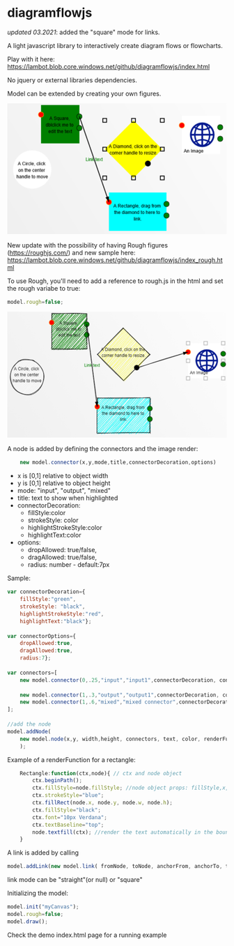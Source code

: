 # diagramflowjs

*updated 03.2021*: added the "square" mode for links. 

A light javascript library to interactively create diagram flows or flowcharts.

Play with it here: https://lambot.blob.core.windows.net/github/diagramflowjs/index.html 

No jquery or external libraries dependencies.

Model can be extended by creating your own figures.

![sample](./sample.png)

New update with the possibility of having Rough figures (https://roughjs.com/) and new sample here: https://lambot.blob.core.windows.net/github/diagramflowjs/index_rough.html 

To use Rough, you'll need to add a reference to rough.js in the html and set the rough variabe to true:
`````javascript
model.rough=false;
`````


![sample_rough](./sample_rough.png)

A node is added by defining the connectors and the image render:

`````javascript
    new model.connector(x,y,mode,title,connectorDecoration,options)
`````

* x is [0,1] relative to object width
* y is [0,1] relative to object height
* mode: "input", "output", "mixed"
* title: text to show when highlighted
* connectorDecoration:
    * fillStyle:color
    * strokeStyle: color
    * highlightStrokeStyle:color
    * highlightText:color
* options:
    * dropAllowed: true/false, 
    * dragAllowed: true/false, 
    * radius: number - default:7px


Sample:

`````javascript
var connectorDecoration={
    fillStyle:"green", 
    strokeStyle: "black", 
    highlightStrokeStyle:"red", 
    highlightText:"black"};

var connectorOptions={
    dropAllowed:true, 
    dragAllowed:true, 
    radius:7};

var connectors=[
    new model.connector(0,.25,"input","input1",connectorDecoration, connectorOptions),

    new model.connector(1,.3,"output","output1",connectorDecoration, connectorOptions),
    new model.connector(1,.6,"mixed","mixed connector",connectorDecoration, connectorOptions),
];

//add the node
model.addNode(
    new model.node(x,y, width,height, connectors, text, color, renderFunction, customProperties)
    );
`````

Example of a renderFunction for a rectangle:

`````javascript
    Rectangle:function(ctx,node){ // ctx and node object
        ctx.beginPath();
        ctx.fillStyle=node.fillStyle; //node object props: fillStyle,x,y,w,h,text, data
        ctx.strokeStyle="blue";
        ctx.fillRect(node.x, node.y, node.w, node.h);
        ctx.fillStyle="black";
        ctx.font="10px Verdana";
        ctx.textBaseline="top";
        node.textfill(ctx); //render the text automatically in the bounding box
    }
`````

A link is added by calling

`````javascript
model.addLink(new model.link( fromNode, toNode, anchorFrom, anchorTo, text, mode(optional)));
`````

link mode can be "straight"(or null) or "square"

Initializing the model:

`````javascript
model.init("myCanvas");
model.rough=false;
model.draw();
`````

Check the demo index.html page for a running example